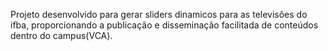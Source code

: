 Projeto desenvolvido para gerar sliders dinamicos para as televisões do ifba, proporcionando a publicação e disseminação facilitada de conteúdos dentro do campus(VCA).

